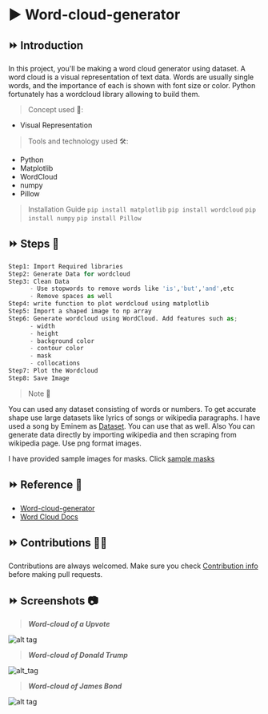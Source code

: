 # ▶️ Word-cloud-generator
## ⏩ Introduction
In this project, you'll be making a word cloud generator using dataset.
A word cloud is a visual representation of text data. Words are usually single words, and the importance of each is shown with font size or color. Python fortunately has a wordcloud library allowing to build them.

>Concept used 📑:
* Visual Representation

>Tools and technology used 🛠️:
* Python
* Matplotlib 
* WordCloud
* numpy
* Pillow

>Installation Guide
``pip install matplotlib``
``pip install wordcloud``
``pip install numpy``
``pip install Pillow``

## ⏩ Steps 📝
```Python
Step1: Import Required libraries
Step2: Generate Data for wordcloud
Step3: Clean Data 
      - Use stopwords to remove words like 'is','but','and',etc
      - Remove spaces as well
Step4: write function to plot wordcloud using matplotlib  
Step5: Import a shaped image to np array
Step6: Generate wordcloud using WordCloud. Add features such as;
      - width
      - height 
      - background color
      - contour color
      - mask
      - collocations
Step7: Plot the Wordcloud
Step8: Save Image
```
>Note 📩

You can used any dataset consisting of words or numbers.
To get accurate shape use large datasets like lyrics of songs or wikipedia paragraphs.
I have used a song by Eminem as [Dataset](https://github.com/ColonelAVP/Word-cloud-generator/blob/master/Dataset.txt).
You can use that as well. 
Also You can generate data directly by importing wikipedia and then scraping from wikipedia page.
Use png format images.

I have provided sample images for masks. Click [sample masks](https://github.com/ColonelAVP/Word-cloud-generator/tree/master/Sample)

## ⏩ Reference 🔎
* [Word-cloud-generator](https://towardsdatascience.com/simple-wordcloud-in-python-2ae54a9f58e5)
* [Word Cloud Docs](https://github.com/ColonelAVP/Word-cloud-generator/blob/master/wordcloud.py)

## ⏩ Contributions 🤲🏻
Contributions are always welcomed. Make sure you check [Contribution info](https://github.com/ColonelAVP/Word-cloud-generator/blob/master/Contribution.md) before making pull requests.

## ⏩ Screenshots 📷
>***Word-cloud of a Upvote***

![alt tag](https://user-images.githubusercontent.com/78366601/119533464-7da1b280-bda3-11eb-8f97-52fa1fb6f0ca.png)

>***Word-cloud of Donald Trump***

![alt_tag](https://user-images.githubusercontent.com/78366601/119533463-7d091c00-bda3-11eb-8741-a57ef774d841.png)

>***Word-cloud of James Bond***

![alt tag](https://user-images.githubusercontent.com/78366601/119533460-7bd7ef00-bda3-11eb-950d-86c66dbf33e2.png)





